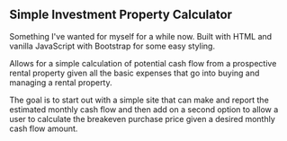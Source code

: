 ## Simple Investment Property Calculator

Something I've wanted for myself for a while now. Built with HTML and vanilla JavaScript with Bootstrap for some easy styling.

Allows for a simple calculation of potential cash flow from a prospective rental property given all the basic expenses that go into buying and managing a rental property.

The goal is to start out with a simple site that can make and report the estimated monthly cash flow and then add on a second option to allow a user to calculate the breakeven purchase price given a desired monthly cash flow amount.